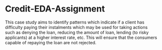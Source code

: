 # Credit-EDA-Assignment
This case study aims to identify patterns which indicate if a client has difficulty paying their instalments which may be used for taking actions such as denying the loan, reducing the amount of loan, lending (to risky applicants) at a higher interest rate, etc. This will ensure that the consumers capable of repaying the loan are not rejected. 
